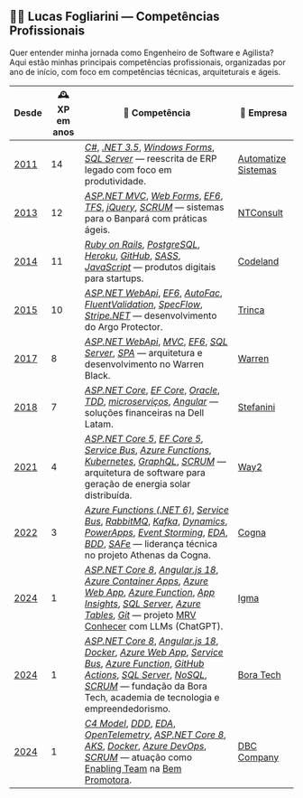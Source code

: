 ## 👨‍💻 Lucas Fogliarini — Competências Profissionais

Quer entender minha jornada como Engenheiro de Software e Agilista?  
Aqui estão minhas principais competências profissionais, organizadas por ano de início, com foco em competências técnicas, arquiteturais e ágeis.

| Desde | 🕰️ XP em anos | 🧠 Competência | 🏢 Empresa |
|-------|----------------|----------------|------------|
| [2011](https://chatgpt.com?q=2011%20na%20Engenharia%20de%20Software) | 14 | [_C#_](https://chatgpt.com?q=C%23), [_.NET 3.5_](https://chatgpt.com?q=.NET%203.5), [_Windows Forms_](https://chatgpt.com?q=Windows%20Forms), [_SQL Server_](https://chatgpt.com?q=SQL%20Server) — reescrita de ERP legado com foco em produtividade. | [Automatize Sistemas](https://chatgpt.com?q=Automatize%20Sistemas,%20empresa) |
| [2013](https://chatgpt.com?q=2013%20na%20Engenharia%20de%20Software) | 12 | [_ASP.NET MVC_](https://chatgpt.com?q=ASP.NET%20MVC), [_Web Forms_](https://chatgpt.com?q=Web%20Forms), [_EF6_](https://chatgpt.com?q=EF6), [_TFS_](https://chatgpt.com?q=TFS), [_jQuery_](https://chatgpt.com?q=jQuery), [_SCRUM_](https://chatgpt.com?q=SCRUM) — sistemas para o Banpará com práticas ágeis. | [NTConsult](https://chatgpt.com?q=NTConsult,%20empresa) |
| [2014](https://chatgpt.com?q=2014%20na%20Engenharia%20de%20Software) | 11 | [_Ruby on Rails_](https://chatgpt.com?q=Ruby%20on%20Rails), [_PostgreSQL_](https://chatgpt.com?q=PostgreSQL), [_Heroku_](https://chatgpt.com?q=Heroku), [_GitHub_](https://chatgpt.com?q=GitHub), [_SASS_](http://chatgpt.com/?q=Syntactically%20Awesome%20Stylesheets), [_JavaScript_](https://chatgpt.com?q=JavaScript) — produtos digitais para startups. | [Codeland](https://chatgpt.com?q=Codeland,%2020.628.338/0001-08) |
| [2015](https://chatgpt.com?q=2015%20na%20Engenharia%20de%20Software) | 10 | [_ASP.NET WebApi_](https://chatgpt.com?q=ASP.NET%20WebApi), [_EF6_](https://chatgpt.com?q=EF6), [_AutoFac_](https://chatgpt.com?q=AutoFac), [_FluentValidation_](https://chatgpt.com?q=FluentValidation), [_SpecFlow_](https://chatgpt.com?q=SpecFlow), [_Stripe.NET_](https://chatgpt.com?q=Stripe.NET) — desenvolvimento do Argo Protector. | [Trinca](https://chatgpt.com?q=Trinca,%20empresa%20Porto%20Alegre) |
| [2017](https://chatgpt.com?q=2017%20na%20Engenharia%20de%20Software) | 8 | [_ASP.NET WebApi_](https://chatgpt.com?q=ASP.NET%20WebApi), [_MVC_](https://chatgpt.com?q=MVC), [_EF6_](https://chatgpt.com?q=EF6), [_SQL Server_](https://chatgpt.com?q=SQL%20Server), [_SPA_](http://chatgpt.com/?q=Single%20Page%20Application) — arquitetura e desenvolvimento no Warren Black. | [Warren](https://chatgpt.com?q=Warren,%20empresa) |
| [2018](https://chatgpt.com?q=2018%20na%20Engenharia%20de%20Software) | 7 | [_ASP.NET Core_](https://chatgpt.com?q=ASP.NET%20Core), [_EF Core_](https://chatgpt.com?q=EF%20Core), [_Oracle_](https://chatgpt.com?q=Oracle), [_TDD_](https://chatgpt.com?q=TDD), [_microserviços_](https://chatgpt.com?q=microservices), [_Angular_](https://chatgpt.com?q=Angular) — soluções financeiras na Dell Latam. | [Stefanini](https://chatgpt.com?q=Stefanini,%20empresa) |
| [2021](https://chatgpt.com?q=2021%20na%20Engenharia%20de%20Software) | 4 | [_ASP.NET Core 5_](https://chatgpt.com?q=ASP.NET%20Core%205), [_EF Core 5_](https://chatgpt.com?q=EF%20Core%205), [_Service Bus_](https://chatgpt.com?q=Azure%20Service%20Bus), [_Azure Functions_](https://chatgpt.com?q=Azure%20Functions), [_Kubernetes_](https://chatgpt.com?q=Kubernetes), [_GraphQL_](https://chatgpt.com?q=GraphQL), [_SCRUM_](https://chatgpt.com?q=SCRUM) — arquitetura de software para geração de energia solar distribuída. | [Way2](https://chatgpt.com?q=Way2,%20empresa) |
| [2022](https://chatgpt.com?q=2022%20na%20Engenharia%20de%20Software) | 3 | [_Azure Functions (.NET 6)_](https://chatgpt.com?q=Azure%20Functions%20.NET%206), [_Service Bus_](https://chatgpt.com?q=Azure%20Service%20Bus), [_RabbitMQ_](https://chatgpt.com?q=RabbitMQ), [_Kafka_](https://chatgpt.com?q=Kafka), [_Dynamics_](https://chatgpt.com?q=Microsoft%20Dynamics), [_PowerApps_](https://chatgpt.com?q=PowerApps), [_Event Storming_](https://chatgpt.com?q=Event%20Storming), [_EDA_](https://chatgpt.com?q=Event-driven%20architecture), [_BDD_](https://chatgpt.com?q=BDD), [_SAFe_](https://chatgpt.com?q=SAFe) — liderança técnica no projeto Athenas da Cogna. | [Cogna](https://chatgpt.com?q=Cogna,%20empresa) |
| [2024](https://chatgpt.com?q=2024%20na%20Engenharia%20de%20Software) | 1 | [_ASP.NET Core 8_](https://chatgpt.com?q=ASP.NET%20Core%208), [_Angular.js 18_](https://chatgpt.com?q=Angular), [_Azure Container Apps_](https://chatgpt.com?q=Azure%20Container%20Apps), [_Azure Web App_](https://chatgpt.com?q=Azure%20Web%20App), [_Azure Function_](https://chatgpt.com?q=Azure%20Functions), [_App Insights_](https://chatgpt.com?q=Azure%20Application%20Insights), [_SQL Server_](https://chatgpt.com?q=SQL%20Server), [_Azure Tables_](https://chatgpt.com?q=Azure%20Tables), [_Git_](https://chatgpt.com?q=Git) — projeto [MRV Conhecer](https://www.igma.do/cases/plataforma-comercial-mrv) com LLMs (ChatGPT). | [Igma](https://chatgpt.com?q=Igma,%20empresa) |
| [2024](https://chatgpt.com?q=2024%20na%20Engenharia%20de%20Software) | 1 | [_ASP.NET Core 8_](https://chatgpt.com?q=ASP.NET%20Core%208), [_Angular.js 18_](https://chatgpt.com?q=Angular), [_Docker_](https://chatgpt.com?q=Docker), [_Azure Web App_](https://chatgpt.com?q=Azure%20Web%20App), [_Service Bus_](https://chatgpt.com?q=Azure%20Service%20Bus), [_Azure Function_](https://chatgpt.com?q=Azure%20Functions), [_GitHub Actions_](https://chatgpt.com?q=GitHub%20Actions), [_SQL Server_](https://chatgpt.com?q=SQL%20Server), [_NoSQL_](https://chatgpt.com?q=NoSQL), [_SCRUM_](https://chatgpt.com?q=SCRUM) — fundação da Bora Tech, academia de tecnologia e empreendedorismo. | [Bora Tech](https://chatgpt.com?q=Bora%20Tech,%20empresa) |
| [2024](https://chatgpt.com?q=2024%20na%20Engenharia%20de%20Software) | 1 | [_C4 Model_](https://chatgpt.com?q=C4%20Model), [_DDD_](https://chatgpt.com?q=DDD), [_EDA_](https://chatgpt.com?q=EDA), [_OpenTelemetry_](https://chatgpt.com?q=OpenTelemetry), [_ASP.NET Core 8_](https://chatgpt.com?q=ASP.NET%20Core%208), [_AKS_](https://chatgpt.com?q=Azure%20Kubernetes%20Service), [_Docker_](https://chatgpt.com?q=Docker), [_Azure DevOps_](https://chatgpt.com?q=Azure%20DevOps), [_SCRUM_](https://chatgpt.com?q=SCRUM) — atuação como [Enabling Team](http://chatgpt.com/?q=Enabling%20Team) na [Bem Promotora](http://chatgpt.com/?q=Bem%20Promotora,%20empresa). | [DBC Company](https://chatgpt.com?q=DBC%20Company,%20empresa)|
